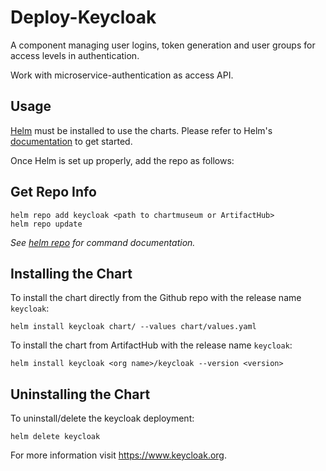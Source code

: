 # Deploy-Keycloak
A component managing user logins, token generation and user groups for access levels in authentication. 

Work with microservice-authentication as access API.

## Usage

[Helm](https://helm.sh) must be installed to use the charts.
Please refer to Helm's [documentation](https://helm.sh/docs/) to get started.

Once Helm is set up properly, add the repo as follows:

## Get Repo Info

```console
helm repo add keycloak <path to chartmuseum or ArtifactHub>
helm repo update
```

_See [helm repo](https://helm.sh/docs/helm/helm_repo/) for command documentation._

## Installing the Chart

To install the chart directly from the Github repo with the release name `keycloak`:

```console
helm install keycloak chart/ --values chart/values.yaml
```

To install the chart from ArtifactHub with the release name `keycloak`:

```console
helm install keycloak <org name>/keycloak --version <version> 
```

## Uninstalling the Chart

To uninstall/delete the keycloak deployment:

```console
helm delete keycloak
```
For more information visit https://www.keycloak.org.
